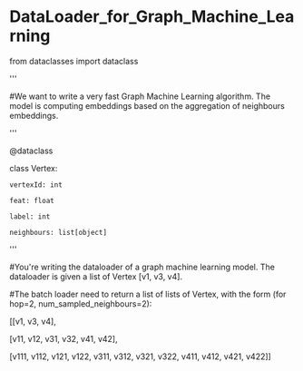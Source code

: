 # DataLoader_for_Graph_Machine_Learning



from dataclasses import dataclass

'''

#We want to write a very fast Graph Machine Learning algorithm. The model is computing embeddings based on the aggregation of neighbours embeddings. 

'''


@dataclass

class Vertex:

    vertexId: int

    feat: float

    label: int

    neighbours: list[object]    


'''

#You're writing the dataloader of a graph machine learning model. The dataloader is given a list of Vertex [v1, v3, v4].

#The batch loader need to return a list of lists of Vertex, with the form (for hop=2, num_sampled_neighbours=2):

[[v1, v3, v4],

[v11, v12, v31, v32, v41, v42],

[v111, v112, v121, v122, v311, v312, v321, v322, v411, v412, v421, v422]]
